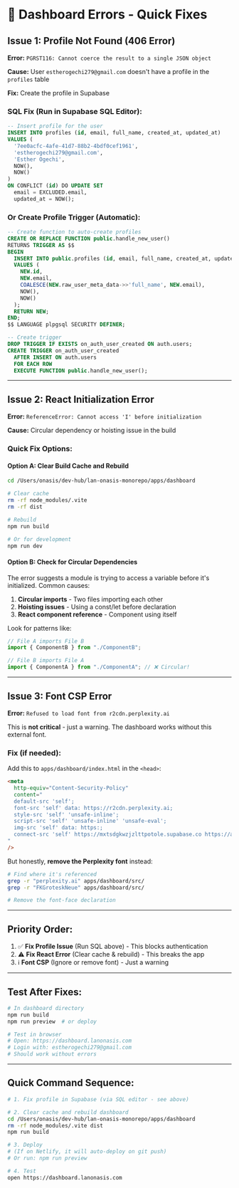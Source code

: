 # 🐛 Dashboard Errors - Quick Fixes

## Issue 1: Profile Not Found (406 Error)

**Error:** `PGRST116: Cannot coerce the result to a single JSON object`

**Cause:** User `estherogechi279@gmail.com` doesn't have a profile in the `profiles` table

**Fix:** Create the profile in Supabase

### SQL Fix (Run in Supabase SQL Editor):

```sql
-- Insert profile for the user
INSERT INTO profiles (id, email, full_name, created_at, updated_at)
VALUES (
  '7ee0acfc-4afe-41d7-88b2-4bdf0cef1961',
  'estherogechi279@gmail.com',
  'Esther Ogechi',
  NOW(),
  NOW()
)
ON CONFLICT (id) DO UPDATE SET
  email = EXCLUDED.email,
  updated_at = NOW();
```

### Or Create Profile Trigger (Automatic):

```sql
-- Create function to auto-create profiles
CREATE OR REPLACE FUNCTION public.handle_new_user()
RETURNS TRIGGER AS $$
BEGIN
  INSERT INTO public.profiles (id, email, full_name, created_at, updated_at)
  VALUES (
    NEW.id,
    NEW.email,
    COALESCE(NEW.raw_user_meta_data->>'full_name', NEW.email),
    NOW(),
    NOW()
  );
  RETURN NEW;
END;
$$ LANGUAGE plpgsql SECURITY DEFINER;

-- Create trigger
DROP TRIGGER IF EXISTS on_auth_user_created ON auth.users;
CREATE TRIGGER on_auth_user_created
  AFTER INSERT ON auth.users
  FOR EACH ROW
  EXECUTE FUNCTION public.handle_new_user();
```

---

## Issue 2: React Initialization Error

**Error:** `ReferenceError: Cannot access 'I' before initialization`

**Cause:** Circular dependency or hoisting issue in the build

### Quick Fix Options:

#### Option A: Clear Build Cache and Rebuild

```bash
cd /Users/onasis/dev-hub/lan-onasis-monorepo/apps/dashboard

# Clear cache
rm -rf node_modules/.vite
rm -rf dist

# Rebuild
npm run build

# Or for development
npm run dev
```

#### Option B: Check for Circular Dependencies

The error suggests a module is trying to access a variable before it's initialized. Common causes:

1. **Circular imports** - Two files importing each other
2. **Hoisting issues** - Using a const/let before declaration
3. **React component reference** - Component using itself

Look for patterns like:

```typescript
// File A imports File B
import { ComponentB } from "./ComponentB";

// File B imports File A
import { ComponentA } from "./ComponentA"; // ❌ Circular!
```

---

## Issue 3: Font CSP Error

**Error:** `Refused to load font from r2cdn.perplexity.ai`

This is **not critical** - just a warning. The dashboard works without this external font.

### Fix (if needed):

Add this to `apps/dashboard/index.html` in the `<head>`:

```html
<meta
  http-equiv="Content-Security-Policy"
  content="
  default-src 'self';
  font-src 'self' data: https://r2cdn.perplexity.ai;
  style-src 'self' 'unsafe-inline';
  script-src 'self' 'unsafe-inline' 'unsafe-eval';
  img-src 'self' data: https:;
  connect-src 'self' https://mxtsdgkwzjzlttpotole.supabase.co https://auth.lanonasis.com https://api.lanonasis.com;
"
/>
```

But honestly, **remove the Perplexity font** instead:

```bash
# Find where it's referenced
grep -r "perplexity.ai" apps/dashboard/src/
grep -r "FKGroteskNeue" apps/dashboard/src/

# Remove the font-face declaration
```

---

## Priority Order:

1. ✅ **Fix Profile Issue** (Run SQL above) - This blocks authentication
2. ⚠️ **Fix React Error** (Clear cache & rebuild) - This breaks the app
3. ℹ️ **Font CSP** (Ignore or remove font) - Just a warning

---

## Test After Fixes:

```bash
# In dashboard directory
npm run build
npm run preview  # or deploy

# Test in browser
# Open: https://dashboard.lanonasis.com
# Login with: estherogechi279@gmail.com
# Should work without errors
```

---

## Quick Command Sequence:

```bash
# 1. Fix profile in Supabase (via SQL editor - see above)

# 2. Clear cache and rebuild dashboard
cd /Users/onasis/dev-hub/lan-onasis-monorepo/apps/dashboard
rm -rf node_modules/.vite dist
npm run build

# 3. Deploy
# (If on Netlify, it will auto-deploy on git push)
# Or run: npm run preview

# 4. Test
open https://dashboard.lanonasis.com
```
